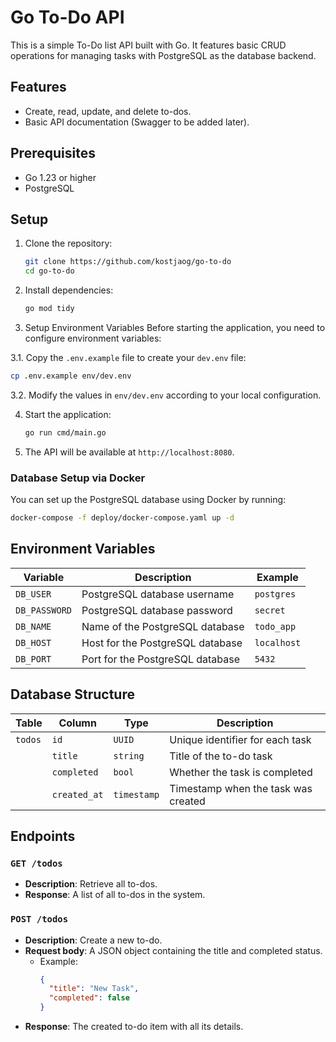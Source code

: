 
# Go To-Do API

This is a simple To-Do list API built with Go. It features basic CRUD operations for managing tasks with PostgreSQL as the database backend.

## Features
- Create, read, update, and delete to-dos.
- Basic API documentation (Swagger to be added later).

## Prerequisites
- Go 1.23 or higher
- PostgreSQL

## Setup
1. Clone the repository:
   ```bash
   git clone https://github.com/kostjaog/go-to-do
   cd go-to-do
   ```

2. Install dependencies:
   ```bash
   go mod tidy
   ```
3. Setup Environment Variables
Before starting the application, you need to configure environment variables:

3.1. Copy the `.env.example` file to create your `dev.env` file:
   ```bash
   cp .env.example env/dev.env
   ```

3.2. Modify the values in `env/dev.env` according to your local configuration.

4. Start the application:
   ```bash
   go run cmd/main.go
   ```

5. The API will be available at `http://localhost:8080`.

### Database Setup via Docker
You can set up the PostgreSQL database using Docker by running:

```bash
docker-compose -f deploy/docker-compose.yaml up -d
```

## Environment Variables

| Variable      | Description                        | Example                |
|---------------|------------------------------------|------------------------|
| `DB_USER`     | PostgreSQL database username       | `postgres`             |
| `DB_PASSWORD` | PostgreSQL database password       | `secret`               |
| `DB_NAME`     | Name of the PostgreSQL database    | `todo_app`             |
| `DB_HOST`     | Host for the PostgreSQL database   | `localhost`            |
| `DB_PORT`     | Port for the PostgreSQL database   | `5432`                 |

## Database Structure

| Table    | Column       | Type    | Description                          |
|----------|--------------|---------|--------------------------------------|
| `todos`  | `id`         | `UUID`  | Unique identifier for each task     |
|          | `title`      | `string`| Title of the to-do task             |
|          | `completed`  | `bool`  | Whether the task is completed       |
|          | `created_at` | `timestamp` | Timestamp when the task was created |

## Endpoints

### `GET /todos`
- **Description**: Retrieve all to-dos.
- **Response**: A list of all to-dos in the system.

### `POST /todos`
- **Description**: Create a new to-do.
- **Request body**: A JSON object containing the title and completed status.
  - Example:
    ```json
    {
      "title": "New Task",
      "completed": false
    }
    ```
- **Response**: The created to-do item with all its details.
